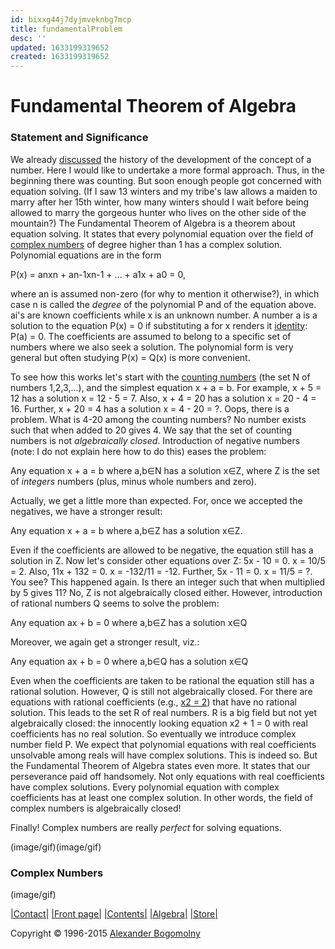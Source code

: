 ```yaml
---
id: bixxg44j7dyjmveknbg7mcp
title: fundamentalProblem
desc: ''
updated: 1633199319652
created: 1633199319652
---
```


# Fundamental Theorem of Algebra

### Statement and Significance

We already [discussed](http://www.cut-the-knot.org/do_you_know/fundamental.shtml) the history of the development of the concept of a number. Here I would like to undertake a more formal approach. Thus, in the beginning there was counting. But soon enough people got concerned with equation solving. (If I saw 13 winters and my tribe's law allows a maiden to marry after her 15th winter, how many winters should I wait before being allowed to marry the gorgeous hunter who lives on the other side of the mountain?) The Fundamental Theorem of Algebra is a theorem about equation solving. It states that every polynomial equation over the field of [complex numbers](http://www.cut-the-knot.org/arithmetic/algebra/ComplexNumbers.shtml) of degree higher than 1 has a complex solution. Polynomial equations are in the form



P(x) = anxn + an-1xn-1 + ... + a1x + a0 = 0,

where an is assumed non-zero (for why to mention it otherwise?), in which case n is called the *degree* of the polynomial P and of the equation above. ai's are known coefficients while x is an unknown number. A number a is a solution to the equation P(x) = 0 if substituting a for x renders it [identity](http://www.cut-the-knot.org/do_you_know/add_eq.shtml#identity): P(a) = 0. The coefficients are assumed to belong to a specific set of numbers where we also seek a solution. The polynomial form is very general but often studying P(x) = Q(x) is more convenient.

To see how this works let's start with the [counting numbers](http://www.cut-the-knot.org/do_you_know/few_words.shtml#whole) (the set N of numbers 1,2,3,...), and the simplest equation x + a = b. For example, x + 5 = 12 has a solution x = 12 - 5 = 7. Also, x + 4 = 20 has a solution x = 20 - 4 = 16. Further, x + 20 = 4 has a solution x = 4 - 20 = ?. Oops, there is a problem. What is 4-20 among the counting numbers? No number exists such that when added to 20 gives 4. We say that the set of counting numbers is not *algebraically closed*. Introduction of negative numbers (note: I do not explain here how to do this) eases the problem:



Any equation x + a = b where a,b∈N has a solution x∈Z, where Z is the set of *integers* numbers (plus, minus whole numbers and zero).

Actually, we get a little more than expected. For, once we accepted the negatives, we have a stronger result:



Any equation x + a = b where a,b∈Z has a solution x∈Z.

Even if the coefficients are allowed to be negative, the equation still has a solution in Z. Now let's consider other equations over Z: 5x - 10 = 0. x = 10/5 = 2. Also, 11x + 132 = 0. x = -132/11 = -12. Further, 5x - 11 = 0. x = 11/5 = ?. You see? This happened again. Is there an integer such that when multiplied by 5 gives 11? No, Z is not algebraically closed either. However, introduction of rational numbers Q seems to solve the problem:



Any equation ax + b = 0 where a,b∈Z has a solution x∈Q

Moreover, we again get a stronger result, viz.:



Any equation ax + b = 0 where a,b∈Q has a solution x∈Q

Even when the coefficients are taken to be rational the equation still has a rational solution. However, Q is still not algebraically closed. For there are equations with rational coefficients (e.g., [x2 = 2](http://www.cut-the-knot.org/proofs/sq_root.shtml)) that have no rational solution. This leads to the set R of real numbers. R is a big field but not yet algebraically closed: the innocently looking equation x2 + 1 = 0 with real coefficients has no real solution. So eventually we introduce complex number field P. We expect that polynomial equations with real coefficients unsolvable among reals will have complex solutions. This is indeed so. But the Fundamental Theorem of Algebra states even more. It states that our perseverance paid off handsomely. Not only equations with real coefficients have complex solutions. Every polynomial equation with complex coefficients has at least one complex solution. In other words, the field of complex numbers is algebraically closed!

Finally! Complex numbers are really *perfect* for solving equations.

(image/gif)(image/gif)

### Complex Numbers

(image/gif)

[|Contact|](http://www.cut-the-knot.org/MailNotificationPage.shtml) [|Front page|](http://www.cut-the-knot.org/front.shtml) [|Contents|](http://www.cut-the-knot.org/content.shtml) [|Algebra|](http://www.cut-the-knot.org/algebra.shtml) [|Store|](http://astore.amazon.com/ctksoftwareinc)

Copyright © 1996-2015 [Alexander Bogomolny](http://www.cut-the-knot.org/index.shtml)
